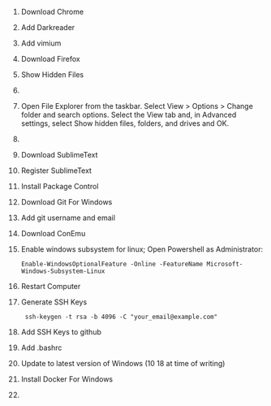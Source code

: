 1. Download Chrome
  1. Add Darkreader
  1. Add vimium
1. Download Firefox
1. Show Hidden Files
2. ```
3. Open File Explorer from the taskbar. Select View > Options > Change folder and search options. Select the View tab and, in Advanced settings, select Show hidden files, folders, and drives and OK.
4. ```
5. Download SublimeText
6. Register SublimeText
7. Install Package Control
8. Download Git For Windows
9. Add git username and email
10. Download ConEmu
11. Enable windows subsystem for linux; Open Powershell as Administrator:

        Enable-WindowsOptionalFeature -Online -FeatureName Microsoft-Windows-Subsystem-Linux
1. Restart Computer


1. Generate SSH Keys

        ssh-keygen -t rsa -b 4096 -C "your_email@example.com"
1. Add SSH Keys to github
1. Add .bashrc

1. Update to latest version of Windows (10 18 at time of writing)
1. Install Docker For Windows
1.
